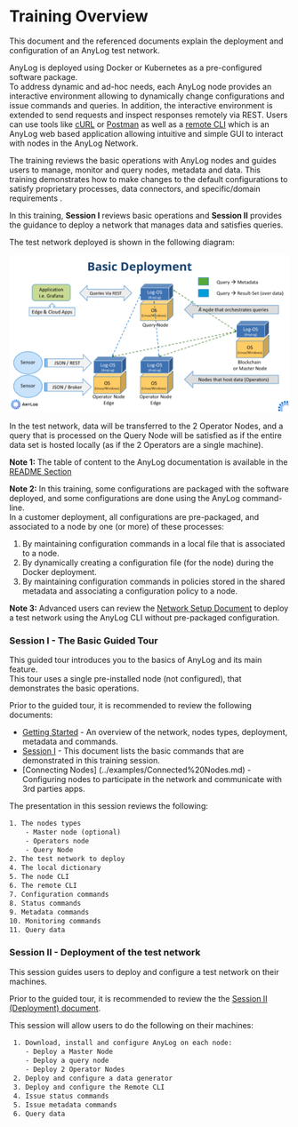 # Training Overview

This document and the referenced documents explain the deployment and configuration of an AnyLog test network.

AnyLog is deployed using Docker or Kubernetes as a pre-configured software package.  
To address dynamic and ad-hoc needs, each AnyLog node provides an interactive environment allowing to dynamically change configurations 
and issue commands and queries. In addition, the interactive environment is extended to send requests and
 inspect responses remotely via REST. Users can use tools like [cURL](https://curl.se/) or [Postman](../northbound%20connectors/using%20postman.md) 
 as well as a [remote CLI](../northbound%20connectors/remote_cli.md) which is an AnyLog web based application allowing 
 intuitive and simple GUI to interact with nodes in the AnyLog Network.  
 
 
The training reviews the basic operations with AnyLog nodes and guides users to manage, monitor and query nodes, metadata and data.
This training demonstrates how to make changes to the default configurations to satisfy proprietary processes, data connectors, 
and specific/domain requirements .

In this training, **Session I** reviews basic operations and **Session II** provides the guidance to deploy a network that manages
data and satisfies queries.  

The test network deployed is shown in the following diagram:

![deployment diagram](../imgs/deployment_diagram.png)


In the test network, data will be transferred to the 2 Operator Nodes, and a query that is processed on the Query Node will be satisfied
as if the entire data set is hosted locally (as if the 2 Operators are a single machine).

**Note 1:** The table of content to the AnyLog documentation is available in the [README Section](../README.md)

**Note 2:** In this training, some configurations are packaged with the software deployed, and some configurations are done
using the AnyLog command-line.    
In a customer deployment, all configurations are pre-packaged, and associated to a node by one (or more) of these processes:
1) By maintaining configuration commands in a local file that is associated to a node.
2) By dynamically creating a configuration file (for the node) during the Docker deployment.
3) By maintaining configuration commands in policies stored in the shared metadata and associating a configuration policy to a node.
 
**Note 3:** Advanced users can review the [Network Setup Document](../examples/Network%20setup.md) to deploy a test
network using the AnyLog CLI without pre-packaged configuration. 

### Session I - The Basic Guided Tour
 This guided tour introduces you to the basics of AnyLog and its main feature.  
 This tour uses a single pre-installed node (not configured), that demonstrates the basic operations.
 
 Prior to the guided tour, it is recommended to review the following documents:
 * [Getting Started](../getting%20started.md) - An overview of the network, nodes types, deployment, metadata and commands.
 * [Session I](Session%20I%20(Demo).md) - This document lists the basic commands that are demonstrated in this training session.
 * [Connecting Nodes] (../examples/Connected%20Nodes.md) - Configuring nodes to participate in the network and communicate with 3rd parties apps.
 
The presentation in this session reviews the following:

    1. The nodes types
        - Master node (optional)
        - Operators node
        - Query Node   
    2. The test network to deploy
    4. The local dictionary
    5. The node CLI
    6. The remote CLI
    7. Configuration commands
    8. Status commands
    9. Metadata commands
    10. Monitoring commands
    11. Query data  
    
### Session II - Deployment of the test network
   This session guides users to deploy and configure a test network on their machines.  
   
   Prior to the guided tour, it is recommended to review the the [Session II (Deployment) document](Session%20II%20(Deployment).md).  
        
   This session will allow users to do the following on their machines:
   
     1. Download, install and configure AnyLog on each node:
        - Deploy a Master Node
        - Deploy a query node
        - Deploy 2 Operator Nodes
     2. Deploy and configure a data generator
     3. Deploy and configure the Remote CLI
     4. Issue status commands
     5. Issue metadata commands
     6. Query data  
      

  